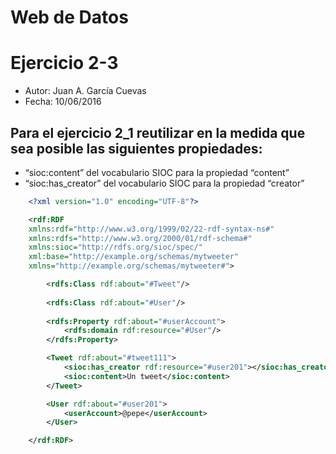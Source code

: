 # Web de Datos 
# Ejercicio 2-3

- Autor: Juan A. García Cuevas
- Fecha: 10/06/2016

## Para el ejercicio 2_1 reutilizar en la medida que sea posible las siguientes propiedades:
- “sioc:content” del vocabulario SIOC para la propiedad “content”
- “sioc:has_creator” del vocabulario SIOC para la propiedad “creator”

```xml
    <?xml version="1.0" encoding="UTF-8"?>

	<rdf:RDF   
	xmlns:rdf="http://www.w3.org/1999/02/22-rdf-syntax-ns#"  
	xmlns:rdfs="http://www.w3.org/2000/01/rdf-schema#"
	xmlns:sioc="http://rdfs.org/sioc/spec/"
	xml:base="http://example.org/schemas/mytweeter"
	xmlns="http://example.org/schemas/mytweeter#">

		<rdfs:Class rdf:about="#Tweet"/>
	
		<rdfs:Class rdf:about="#User"/>
	
		<rdfs:Property rdf:about="#userAccount">
			<rdfs:domain rdf:resource="#User"/>
		</rdfs:Property>

		<Tweet rdf:about="#tweet111">
			<sioc:has_creator rdf:resource="#user201"></sioc:has_creator>
			<sioc:content>Un tweet</sioc:content>
		</Tweet>

		<User rdf:about="#user201">
			<userAccount>@pepe</userAccount>
		</User>

	</rdf:RDF>
```


